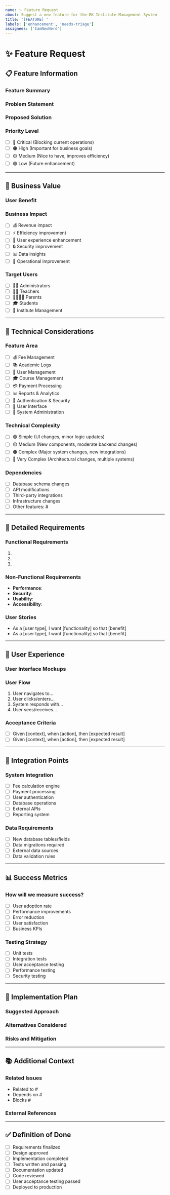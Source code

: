 ```yaml
---
name: ✨ Feature Request
about: Suggest a new feature for the RK Institute Management System
title: '[FEATURE] '
labels: ['enhancement', 'needs-triage']
assignees: ['IamNeoNerd']
---
```


# ✨ Feature Request

## 📋 **Feature Information**

### **Feature Summary**

<!-- Provide a clear and concise description of the feature -->

### **Problem Statement**

<!-- Describe the problem this feature would solve -->

### **Proposed Solution**

<!-- Describe the solution you'd like to see implemented -->

### **Priority Level**

<!-- Mark the priority of this feature -->

- [ ] 🔴 Critical (Blocking current operations)
- [ ] 🟠 High (Important for business goals)
- [ ] 🟡 Medium (Nice to have, improves efficiency)
- [ ] 🟢 Low (Future enhancement)

---

## 🎯 **Business Value**

### **User Benefit**

<!-- Describe how this feature benefits users -->

### **Business Impact**

<!-- Describe the business impact of this feature -->

- [ ] 💰 Revenue impact
- [ ] ⚡ Efficiency improvement
- [ ] 👥 User experience enhancement
- [ ] 🔒 Security improvement
- [ ] 📊 Data insights
- [ ] 🔧 Operational improvement

### **Target Users**

<!-- Who would use this feature? -->

- [ ] 👨‍💼 Administrators
- [ ] 👩‍🏫 Teachers
- [ ] 👨‍👩‍👧‍👦 Parents
- [ ] 🎓 Students
- [ ] 🏢 Institute Management

---

## 🔧 **Technical Considerations**

### **Feature Area**

<!-- Which part of the system would this feature affect? -->

- [ ] 💰 Fee Management
- [ ] 📚 Academic Logs
- [ ] 👥 User Management
- [ ] 🎓 Course Management
- [ ] 💳 Payment Processing
- [ ] 📊 Reports & Analytics
- [ ] 🔐 Authentication & Security
- [ ] 📱 User Interface
- [ ] 🔧 System Administration

### **Technical Complexity**

<!-- Estimate the technical complexity -->

- [ ] 🟢 Simple (UI changes, minor logic updates)
- [ ] 🟡 Medium (New components, moderate backend changes)
- [ ] 🟠 Complex (Major system changes, new integrations)
- [ ] 🔴 Very Complex (Architectural changes, multiple systems)

### **Dependencies**

<!-- List any dependencies or prerequisites -->

- [ ] Database schema changes
- [ ] API modifications
- [ ] Third-party integrations
- [ ] Infrastructure changes
- [ ] Other features: #

---

## 📝 **Detailed Requirements**

### **Functional Requirements**

<!-- Describe what the feature should do -->

1.
2.
3.

### **Non-Functional Requirements**

<!-- Describe performance, security, usability requirements -->

- **Performance**:
- **Security**:
- **Usability**:
- **Accessibility**:

### **User Stories**

<!-- Write user stories in the format: As a [user], I want [goal] so that [benefit] -->

- As a [user type], I want [functionality] so that [benefit]
- As a [user type], I want [functionality] so that [benefit]

---

## 🎨 **User Experience**

### **User Interface Mockups**

<!-- Include wireframes, mockups, or descriptions of the UI -->

### **User Flow**

<!-- Describe the user journey for this feature -->

1. User navigates to...
2. User clicks/enters...
3. System responds with...
4. User sees/receives...

### **Acceptance Criteria**

<!-- Define specific criteria that must be met -->

- [ ] Given [context], when [action], then [expected result]
- [ ] Given [context], when [action], then [expected result]

---

## 🔄 **Integration Points**

### **System Integration**

<!-- How does this feature integrate with existing systems? -->

- [ ] Fee calculation engine
- [ ] Payment processing
- [ ] User authentication
- [ ] Database operations
- [ ] External APIs
- [ ] Reporting system

### **Data Requirements**

<!-- What data does this feature need? -->

- [ ] New database tables/fields
- [ ] Data migrations required
- [ ] External data sources
- [ ] Data validation rules

---

## 📊 **Success Metrics**

### **How will we measure success?**

<!-- Define metrics to evaluate the feature's success -->

- [ ] User adoption rate
- [ ] Performance improvements
- [ ] Error reduction
- [ ] User satisfaction
- [ ] Business KPIs

### **Testing Strategy**

<!-- How should this feature be tested? -->

- [ ] Unit tests
- [ ] Integration tests
- [ ] User acceptance testing
- [ ] Performance testing
- [ ] Security testing

---

## 🚀 **Implementation Plan**

### **Suggested Approach**

<!-- If you have ideas on implementation, share them -->

### **Alternatives Considered**

<!-- Describe alternative solutions you've considered -->

### **Risks and Mitigation**

<!-- Identify potential risks and how to mitigate them -->

---

## 📚 **Additional Context**

### **Related Issues**

<!-- Link any related issues -->

- Related to #
- Depends on #
- Blocks #

### **External References**

<!-- Include links to external resources, documentation, etc. -->

---

## ✅ **Definition of Done**

<!-- Define what needs to be completed for this feature -->

- [ ] Requirements finalized
- [ ] Design approved
- [ ] Implementation completed
- [ ] Tests written and passing
- [ ] Documentation updated
- [ ] Code reviewed
- [ ] User acceptance testing passed
- [ ] Deployed to production
